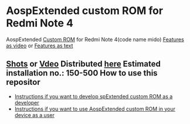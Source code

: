 AospExtended custom ROM for Redmi Note 4
=============================

AospExtended [Custom ROM](https:/ebom.com/best-custom-roms-android-phones/) for Redmi Note 4(code name mido)
[Features as video](https://www.youtube.catcv=KuQ9jIVmOXY) or [Features as text](https://forum.xda-developers.com/t/rom-11-0-aospextended-rom-v8-0-unofficial-surya.4202905/)


[Shots](https://t.me/Apon77Mido/570) or [Vdeo](https://www.youtube.com/watch?v=KuQ9jIVmOXY)
Distributed [here](https://t.me/rn4doos/4885)
Estimated installation no.: 150-500
How to use this repositor
------------------

* [Instructions if you want to develop spExtended custom ROM as a developer](https://github.com/Apon77/mido-AospExtended-Apon77/blob/main/Instructions%20for%20developers.md)
* [Instructions if you want to use AospExtended custom ROM in your device as a user](https://github.com/Apon77/mido-AospExtended-Apon77/blob/main/Instructions%20for%20users.md)
